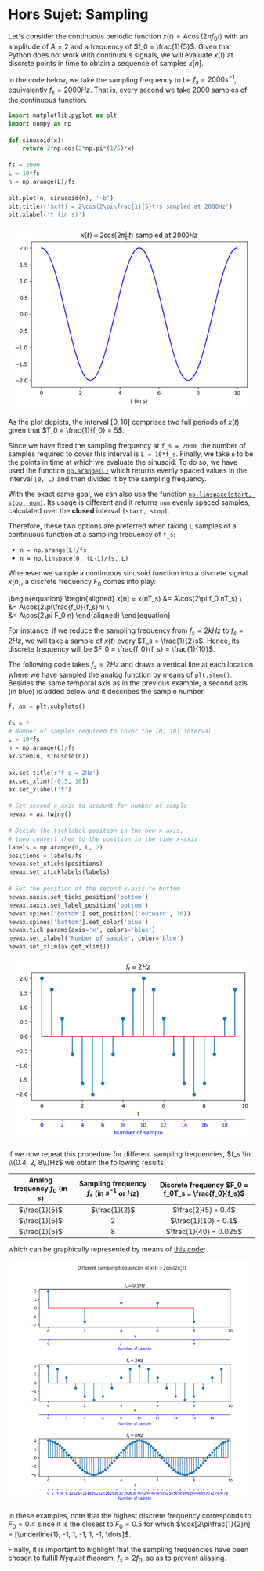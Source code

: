 # Hors Sujet: Sampling

Let's consider the continuous periodic function $x(t) = A\cos(2\pi f_0t)$ with an amplitude of $A=2$ and a frequency of $f_0 = \frac{1}{5}$. Given that Python does not work with continuous signals, we will evaluate $x(t)$ at discrete points in time to obtain a sequence of samples $x[n]$.

In the code below, we take the sampling frequency to be $f_s = 2000s^{-1}$, equivalently $f_s = 2000Hz$. That is, every second we take 2000 samples of the continuous function.

```python
import matplotlib.pyplot as plt
import numpy as np

def sinusoid(x):
    return 2*np.cos(2*np.pi*(1/5)*x)

fs = 2000
L = 10*fs
n = np.arange(L)/fs

plt.plot(n, sinusoid(n), '-b')
plt.title(r'$x(t) = 2\cos(2\pi\frac{1}{5}t)$ sampled at 2000Hz')
plt.xlabel('t (in s)')
```

<center>
    <img src="fs_2kHz.png" alt="Sampling frequency of 2kHz", width="500"/>
</center>

As the plot depicts, the interval $[0, 10]$ comprises two full periods of $x(t)$ given that $T_0 = \frac{1}{f_0} = 5$.

Since we have fixed the sampling frequency at `f_s = 2000`, the number of samples required to cover this interval is `L = 10*f_s`. Finally, we take `n` to be the points in time at which we evaluate the sinusoid. To do so, we have used the function [`np.arange(L)`](https://docs.scipy.org/doc/numpy-1.15.0/reference/generated/numpy.arange.html) which returns evenly spaced values in the interval `[0, L)` and then divided it by the sampling frequency.

With the exact same goal, we can also use the function [`np.linspace(start, stop, num)`](https://docs.scipy.org/doc/numpy-1.15.0/reference/generated/numpy.linspace.html). Its usage is different and it returns `num` evenly spaced samples, calculated over the **closed** interval `[start, stop]`.

Therefore, these two options are preferred when taking `L` samples of a continuous function at a sampling frequency of `f_s`:

-   `n = np.arange(L)/fs`
-   `n = np.linspace(0, (L-1)/fs, L)`

Whenever we sample a continuous sinusoid function into a discrete signal $x[n]$, a discrete frequency $F_0$ comes into play:

\begin{equation}
\begin{aligned}
x[n] = x(nT_s) &= A\cos(2\pi f_0 nT_s) \\\
&= A\cos(2\pi\frac{f_0}{f_s}n) \\\
&= A\cos(2\pi F_0 n)
\end{aligned}
\end{equation}

For instance, if we reduce the sampling frequency from $f_s = 2kHz$ to $f_s = 2Hz$, we will take a sample of $x(t)$ every $T_s = \frac{1}{2}s$. Hence, its discrete frequency will be $F_0 = \frac{f_0}{f_s} = \frac{1}{10}$.

The following code takes $f_s = 2Hz$ and draws a vertical line at each location where we have sampled the analog function by means of [`plt.stem()`](https://matplotlib.org/3.1.0/api/_as_gen/matplotlib.pyplot.stem.html). Besides the same temporal axis as in the previous example, a second axis (in blue) is added below and it describes the sample number.

```python
f, ax = plt.subplots()

fs = 2
# Number of samples required to cover the [0, 10) interval
L = 10*fs
n = np.arange(L)/fs
ax.stem(n, sinusoid(n))

ax.set_title(r'f_s = 2Hz')
ax.set_xlim([-0.5, 10])
ax.set_xlabel('t')

# Set second x-axis to account for number of sample
newax = ax.twiny()

# Decide the ticklabel position in the new x-axis,
# then convert them to the position in the time x-axis
labels = np.arange(0, L, 2)
positions = labels/fs
newax.set_xticks(positions)
newax.set_xticklabels(labels)

# Set the position of the second x-axis to bottom
newax.xaxis.set_ticks_position('bottom')
newax.xaxis.set_label_position('bottom')
newax.spines['bottom'].set_position(('outward', 36))
newax.spines['bottom'].set_color('blue')
newax.tick_params(axis='x', colors='blue')
newax.set_xlabel('Number of sample', color='blue')
newax.set_xlim(ax.get_xlim())
```

<center>
    <img src="fs_2Hz.png" alt="Sampling frequency of 2Hz" width="500" />
</center>

If we now repeat this procedure for different sampling frequencies, $f_s \in \\{0.4, 2, 8\\}Hz$ we obtain the following results:

| **Analog frequency** $f_0$ (in $s$) | **Sampling frequency** $f_s$ (in $s^{-1}$ or $Hz$) | **Discrete frequency** $F_0 = f_0T_s = \frac{f_0}{f_s}$ |
| :---------------------------------: | :------------------------------------------------: | :-----------------------------------------------------: |
|            $\frac{1}{5}$            |                   $\frac{1}{2}$                    |                   $\frac{2}{5} = 0.4$                   |
|            $\frac{1}{5}$            |                        $2$                         |                  $\frac{1}{10} = 0.1$                   |
|            $\frac{1}{5}$            |                        $8$                         |                 $\frac{1}{40} = 0.025$                  |

which can be graphically represented by means of [this code](/programes/sampling_frequency.py):

<center>
    <img src="fs.png" alt="Different sampling frequencies"/>
</center>

In these examples, note that the highest discrete frequency corresponds to $F_0 = 0.4$ since it is the closest to $F_0 = 0.5$ for which $\cos[2\pi\frac{1}{2}n] = [\underline{1}, -1, 1, -1, 1, -1, \dots]$.

Finally, it is important to highlight that the sampling frequencies have been chosen to fulfill _Nyquist theorem_, $f_s > 2f_0$, so as to prevent aliasing.

<Autors autors="adell"/>

<!-- If you are working with Jupyter notebooks you need to execute the command `%matplotlib notebook` for interactive plots or `%matplotlib inline` for static images of your plot. -->
